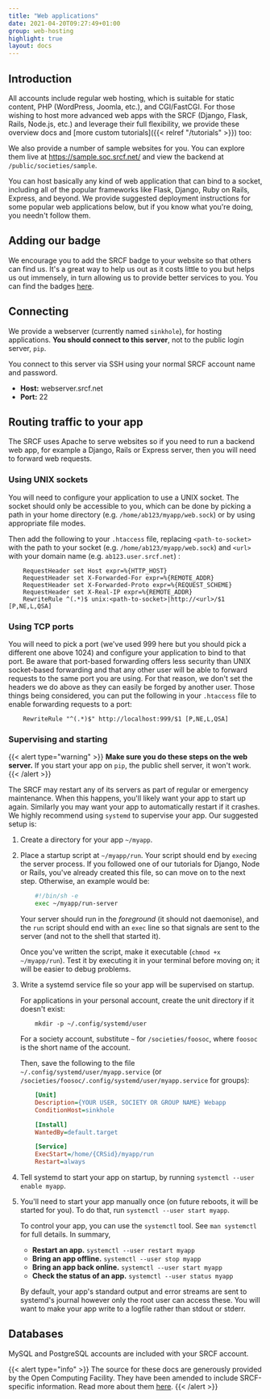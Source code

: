 ```yaml
---
title: "Web applications"
date: 2021-04-20T09:27:49+01:00
group: web-hosting
highlight: true
layout: docs
---
```


## Introduction

All accounts include regular web hosting, which is suitable for
static content, PHP (WordPress, Joomla, etc.), and CGI/FastCGI. For
those wishing to host more advanced web apps with the SRCF (Django,
Flask, Rails, Node.js, etc.) and leverage their full flexibility, we
provide these overview docs and
[more custom tutorials]({{< relref "/tutorials" >}}) too:

We also provide a number of sample websites for you. You can explore
them live at <https://sample.soc.srcf.net/> and view the backend at
`/public/societies/sample`.

You can host basically any kind of web application that can bind to a
socket, including all of the popular frameworks like Flask, Django, Ruby on Rails, Express, and beyond. We provide suggested deployment instructions for some popular
web applications below, but if you know what you're doing, you needn't
follow them.

## Adding our badge

We encourage you to add the SRCF badge to your website so that
others can find us. It's a great way to help us out as it costs little
to you but helps us out immensely, in turn allowing us to provide better
services to you. You can find the badges
[here](https://srcf.net/publicity).

## Connecting

We provide a webserver (currently named `sinkhole`), for hosting
applications. **You should connect to this server**, not to the public
login server, `pip`.

You connect to this server via SSH using your normal SRCF account name
and password.

- **Host:** webserver.srcf.net
- **Port:** 22

## Routing traffic to your app

The SRCF uses Apache to serve websites so if you need to run a backend
web app, for example a Django, Rails or Express server, then you will
need to forward web requests.

### Using UNIX sockets

You will need to configure your application to use a UNIX socket. The
socket should only be accessible to you, which can be done by picking a
path in your home directory (e.g. `/home/ab123/myapp/web.sock`) or by
using appropriate file modes.

Then add the following to your `.htaccess` file, replacing
`<path-to-socket>` with the path to your socket (e.g.
`/home/ab123/myapp/web.sock`) and `<url>` with your domain name (e.g.
`ab123.user.srcf.net`) :

```ApacheConf
    RequestHeader set Host expr=%{HTTP_HOST}
    RequestHeader set X-Forwarded-For expr=%{REMOTE_ADDR}
    RequestHeader set X-Forwarded-Proto expr=%{REQUEST_SCHEME}
    RequestHeader set X-Real-IP expr=%{REMOTE_ADDR}
    RewriteRule ^(.*)$ unix:<path-to-socket>|http://<url>/$1 [P,NE,L,QSA]
```

### Using TCP ports

You will need to pick a port (we've used 999 here but you should pick a
different one above 1024) and configure your application to bind to that
port. Be aware that port-based forwarding offers less security than UNIX
socket-based forwarding and that any other user will be able to forward
requests to the same port you are using. For that reason, we don't set
the headers we do above as they can easily be forged by another user.
Those things being considered, you can put the following in your
`.htaccess` file to enable forwarding requests to a port:

```ApacheConf
    RewriteRule "^(.*)$" http://localhost:999/$1 [P,NE,L,QSA]
```

### Supervising and starting

{{< alert type="warning" >}}
**Make sure you do these steps on the web server.** If you start your
app on `pip`, the public shell server, it won't work.
{{< /alert >}}

The SRCF may restart any of its servers as part of regular or emergency
maintenance. When this happens, you'll likely want your app to start up
again. Similarly you may want your app to automatically restart if it
crashes. We highly recommend using `systemd` to supervise your app. Our
suggested setup is:

1. Create a directory for your app `~/myapp`.
2. Place a startup script at `~/myapp/run`. Your script should end by
    `exec`ing the server process. If you followed one of our tutorials
    for Django, Node or Rails, you've already created this file, so can
    move on to the next step. Otherwise, an example would be:

    ```bash
        #!/bin/sh -e
        exec ~/myapp/run-server
    ```

    Your server should run in the *foreground* (it should not
    daemonise), and the `run` script should end with an `exec` line so
    that signals are sent to the server (and not to the shell that
    started it).

    Once you've written the script, make it executable
    (`chmod +x ~/myapp/run`). Test it by executing it in your terminal
    before moving on; it will be easier to debug problems.

3. Write a systemd service file so your app will be supervised on
    startup.

    For applications in your personal account, create the unit directory
    if it doesn't exist:

    ```
        mkdir -p ~/.config/systemd/user
    ```

    For a society account, substitute `~` for `/societies/foosoc`, where
    `foosoc` is the short name of the account.

    Then, save the following to the file
    `~/.config/systemd/user/myapp.service` (or
    `/societies/foosoc/.config/systemd/user/myapp.service` for groups):

    ```ini
        [Unit]
        Description={YOUR USER, SOCIETY OR GROUP NAME} Webapp
        ConditionHost=sinkhole

        [Install]
        WantedBy=default.target

        [Service]
        ExecStart=/home/{CRSid}/myapp/run
        Restart=always
    ```

4. Tell systemd to start your app on startup, by running
    `systemctl --user enable myapp`.
5. You'll need to start your app manually once (on future reboots, it
    will be started for you). To do that, run
    `systemctl --user start myapp`.

    To control your app, you can use the `systemctl` tool. See
    `man systemctl` for full details. In summary,

    - **Restart an app.** `systemctl --user restart myapp`
    - **Bring an app offline.** `systemctl --user stop myapp`
    - **Bring an app back online.** `systemctl --user start myapp`
    - **Check the status of an app.** `systemctl --user status myapp`

    By default, your app's standard output and error streams are sent
    to systemd's journal however only the root user can access these.
    You will want to make your app write to a logfile rather than stdout
    or stderr.

## Databases

MySQL and PostgreSQL accounts are included with your SRCF account.

{{< alert type="info" >}}
The source for these docs are generously provided by the Open Computing
Facility. They have been amended to include SRCF-specific information.
Read more about them [here](https://www.ocf.berkeley.edu).
{{< /alert >}}
